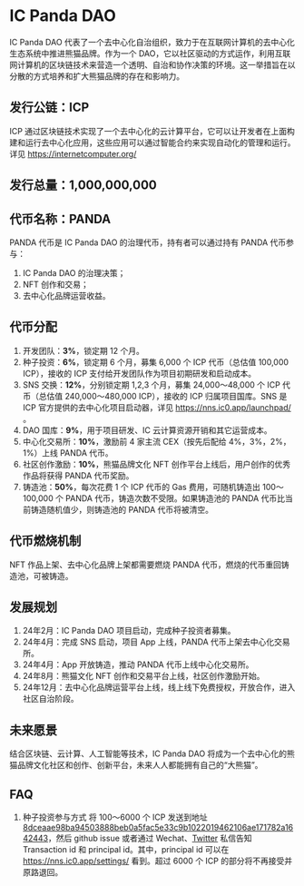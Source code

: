 # IC Panda DAO

IC Panda DAO 代表了一个去中心化自治组织，致力于在互联网计算机的去中心化生态系统中推进熊猫品牌。作为一个 DAO，它以社区驱动的方式运作，利用互联网计算机的区块链技术来营造一个透明、自治和协作决策的环境。这一举措旨在以分散的方式培养和扩大熊猫品牌的存在和影响力。

## 发行公链：ICP

ICP 通过区块链技术实现了一个去中心化的云计算平台，它可以让开发者在上面构建和运行去中心化应用，这些应用可以通过智能合约来实现自动化的管理和运行。详见 https://internetcomputer.org/

## 发行总量：1,000,000,000

## 代币名称：PANDA

PANDA 代币是 IC Panda DAO 的治理代币，持有者可以通过持有 PANDA 代币参与：
1. IC Panda DAO 的治理决策；
2. NFT 创作和交易；
3. 去中心化品牌运营收益。

## 代币分配

1. 开发团队：**3%**，锁定期 12 个月。
2. 种子投资：**6%**，锁定期 6 个月，募集 6,000 个 ICP 代币（总估值 100,000 ICP），接收的 ICP 支付给开发团队作为项目初期研发和启动成本。
3. SNS 交换：**12%**，分别锁定期 1,2,3 个月，募集 24,000～48,000 个 ICP 代币（总估值 240,000～480,000 ICP），接收的 ICP 归属项目国库。SNS 是 ICP 官方提供的去中心化项目启动器，详见 https://nns.ic0.app/launchpad/ 。
4. DAO 国库：**9%**，用于项目研发、IC 云计算资源开销和其它运营成本。
5. 中心化交易所：**10%**，激励前 4 家主流 CEX（按先后配给 4%，3%，2%，1%）上线 PANDA 代币。
6. 社区创作激励：**10%**，熊猫品牌文化 NFT 创作平台上线后，用户创作的优秀作品将获得 PANDA 代币奖励。
7. 铸造池：**50%**，每次花费 1 个 ICP 代币的 Gas 费用，可随机铸造出 100～100,000 个 PANDA 代币，铸造次数不受限。如果铸造池的 PANDA 代币比当前铸造随机值少，则铸造池的 PANDA 代币将被清空。

## 代币燃烧机制

NFT 作品上架、去中心化品牌上架都需要燃烧 PANDA 代币，燃烧的代币重回铸造池，可被铸造。

## 发展规划

1. 24年2月：IC Panda DAO 项目启动，完成种子投资者募集。
2. 24年4月：完成 SNS 启动，项目 App 上线，PANDA 代币上架去中心化交易所。
3. 24年4月：App 开放铸造，推动 PANDA 代币上线中心化交易所。
4. 24年8月：熊猫文化 NFT 创作和交易平台上线，社区创作激励开始。
5. 24年12月：去中心化品牌运营平台上线，线上线下免费授权，开放合作，进入社区自治阶段。

## 未来愿景

结合区块链、云计算、人工智能等技术，IC Panda DAO 将成为一个去中心化的熊猫品牌文化社区和创作、创新平台，未来人人都能拥有自己的“大熊猫”。

## FAQ
1. 种子投资参与方式
将 100～6000 个 ICP 发送到地址 [8dceaae98ba94503888beb0a5fac5e33c9b1022019462106ae171782a1642443](https://dashboard.internetcomputer.org/account/8dceaae98ba94503888beb0a5fac5e33c9b1022019462106ae171782a1642443)，然后 github issue 或者通过 Wechat、[Twitter](https://twitter.com/ICPandaDAO) 私信告知 Transaction id 和 principal id。其中，principal id 可以在 https://nns.ic0.app/settings/ 看到。超过 6000 个 ICP 的部分将不再接受并原路退回。